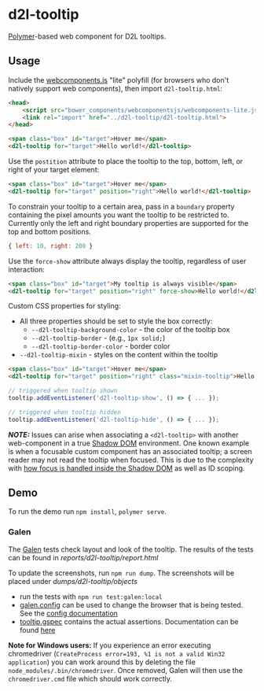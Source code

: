# d2l-tooltip

[Polymer](https://www.polymer-project.org)-based web component for D2L tooltips.

## Usage

Include the [webcomponents.js](http://webcomponents.org/polyfills/) "lite" polyfill (for browsers who don't natively support web components), then import `d2l-tooltip.html`:

```html
<head>
	<script src="bower_components/webcomponentsjs/webcomponents-lite.js"></script>
	<link rel="import" href="../d2l-tooltip/d2l-tooltip.html">
</head>
```

<!---
```
<custom-element-demo>
	<template>
		<script src="../webcomponentsjs/webcomponents-lite.js"></script>
		<link rel="import" href="../d2l-typography/d2l-typography.html">
		<link rel="import" href="d2l-tooltip.html">
    	<custom-style include="d2l-typography">
	    	<style is="custom-style" include="d2l-typography">
			</style>
    	</custom-style>
    	<style>
			html {
				padding: 50px;
				font-family: 'Lato', 'Lucida Sans Unicode', 'Lucida Grande', sans-serif;
				font-size: 20px;
			}
			.box {
				width: 100px;
				height: 100px;
				background-color: #e57231;
				display: inline-block;
				color: White;
				display: flex;
				align-items: center;
				text-align: center;
			}
		</style>
    	<next-code-block></next-code-block>
	</template>
</custom-element-demo>
```
-->
```html
<span class="box" id="target">Hover me</span>
<d2l-tooltip for="target">Hello world!</d2l-tooltip>
```

Use the `postition` attribute to place the tooltip to the top, bottom, left, or right of your target element:
<!---
```
<custom-element-demo>
	<template>
		<script src="../webcomponentsjs/webcomponents-lite.js"></script>
		<link rel="import" href="../d2l-typography/d2l-typography.html">
		<link rel="import" href="d2l-tooltip.html">
    	<custom-style include="d2l-typography">
	    	<style is="custom-style" include="d2l-typography">
			</style>
    	</custom-style>
    	<style>
			html {
				padding: 50px;
				font-family: 'Lato', 'Lucida Sans Unicode', 'Lucida Grande', sans-serif;
				font-size: 20px;
			}
			.box {
				width: 100px;
				height: 100px;
				background-color: #e57231;
				display: inline-block;
				color: White;
				display: flex;
				align-items: center;
				text-align: center;
			}
		</style>
    	<next-code-block></next-code-block>
	</template>
</custom-element-demo>
```
-->
```html
<span class="box" id="target">Hover me</span>
<d2l-tooltip for="target" position="right">Hello world!</d2l-tooltip>
```

To constrain your tooltip to a certain area, pass in a `boundary` property containing the pixel amounts you want the tooltip to be restricted to. Currently only the left and right boundary properties are supported for the top and bottom positions.

```javascript
{ left: 10, right: 200 }
```

Use the `force-show` attribute always display the tooltip, regardless of user interaction:
```html
<span class="box" id="target">My tooltip is always visible</span>
<d2l-tooltip for="target" position="right" force-show>Hello world!</d2l-tooltip>
```

Custom CSS properties for styling:

- All three properties should be set to style the box correctly:
  - `--d2l-tooltip-background-color` - the color of the tooltip box
  - `--d2l-tooltip-border` - (e.g., `1px solid;`)
  - `--d2l-tooltip-border-color` - border color
- `--d2l-tooltip-mixin` - styles on the content within the tooltip

<!---
```
<custom-element-demo>
	<template>
		<script src="../webcomponentsjs/webcomponents-lite.js"></script>
		<link rel="import" href="../d2l-typography/d2l-typography.html">
		<link rel="import" href="d2l-tooltip.html">
    	<custom-style include="d2l-typography">
	    	<style is="custom-style" include="d2l-typography">
				.mixin-tooltip {
					--d2l-tooltip-background-color: #ffffff;
					--d2l-tooltip-border: 1px solid;
					--d2l-tooltip-border-color:  #d3d9e3;

					--d2l-tooltip-mixin: {
						width: 200px;
						box-shadow: 0 2px 12px 0 rgba(0, 0, 0, 0.08);
						font-family: Lato;
						color: #565a5c;
					}
				}
			</style>
    	</custom-style>
    	<style>
			html {
				padding: 50px;
				font-family: 'Lato', 'Lucida Sans Unicode', 'Lucida Grande', sans-serif;
				font-size: 20px;
			}
			.box {
				width: 100px;
				height: 100px;
				background-color: #e57231;
				display: inline-block;
				color: White;
				display: flex;
				align-items: center;
				text-align: center;
			}
		</style>
    	<next-code-block></next-code-block>
	</template>
</custom-element-demo>
```
-->
```html
<span class="box" id="target">Hover me</span>
<d2l-tooltip for="target" position="right" class="mixin-tooltip">Hello world!</d2l-tooltip>
```

```javascript
// triggered when tooltip shown
tooltip.addEventListener('d2l-tooltip-show', () => { ... });

// triggered when tooltip hidden
tooltip.addEventListener('d2l-tooltip-hide', () => { ... });
```

_**NOTE:**_ Issues can arise when associating a `<d2l-tooltip>` with another web-component in a true [Shadow DOM][ShadowDOM] environment. One known example is when a focusable custom component has an associated tooltip; a screen reader may not read the tooltip when focused. This is due to the complexity with [how focus is handled inside the Shadow DOM][ShadowFocus] as well as ID scoping.

## Demo

To run the demo run `npm install`, `polymer serve`.

### Galen

The [Galen][Galen] tests check layout and look of the tooltip. The results of the tests can be found in *reports/d2l-tooltip/report.html*

To update the screenshots, run `npm run dump`. The screenshots will be placed under *dumps/d2l-tooltip/objects*

* run the tests with `npm run test:galen:local`
* [galen.config](galen.config) can be used to change the browser that is being tested. See the [config documentation][GalenConfig]
* [tooltip.gspec](tooltip.gspec) contains the actual assertions. Documentation can be found [here][GalenSpec]

**Note for Windows users:** If you experience an error executing chromedriver (`CreateProcess error=193, %1 is not a valid Win32 application`) you can work around this by deleting the file `node_modules/.bin/chromedriver`. Once removed, Galen will then use the `chromedriver.cmd` file which should work correctly.

[ShadowDOM]: https://www.polymer-project.org/2.0/docs/devguide/shadow-dom
[ShadowFocus]: https://medium.com/dev-channel/focus-inside-shadow-dom-78e8a575b73
[Galen]: http://galenframework.com/
[GalenConfig]: http://galenframework.com/docs/getting-started-configuration/
[GalenSpec]: http://galenframework.com/docs/reference-galen-spec-language-guide/
